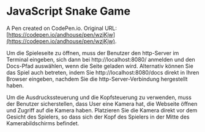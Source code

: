 # JavaScript Snake Game

A Pen created on CodePen.io. Original URL: [https://codepen.io/andhouse/pen/wzjKjw](https://codepen.io/andhouse/pen/wzjKjw).


Um die Spieleseite zu öffnen, muss der Benutzer den http-Server im Terminal eingeben, sich dann bei http://localhost:8080/ anmelden und den Docs-Pfad auswählen, wenn die Seite geladen wird.
Alternativ können Sie das Spiel auch betreten, indem Sie http://localhost:8080/docs direkt in Ihren Browser eingeben, nachdem Sie die http-Server-Verbindung hergestellt haben.

Um die Ausdruckssteuerung und die Kopfsteuerung zu verwenden, muss der Benutzer sicherstellen, dass User eine Kamera hat, die Webseite öffnen und Zugriff auf die Kamera haben. Platzieren Sie die Kamera direkt vor dem Gesicht des Spielers, so dass sich der Kopf des Spielers in der Mitte des Kamerabildschirms befindet.